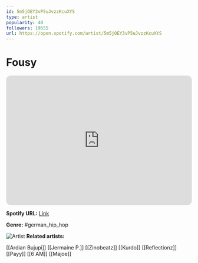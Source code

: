 ```yaml
---
id: 5m5jOEY3vP5uJvzzKcuXYS
type: artist
popularity: 40
followers: 19555
url: https://open.spotify.com/artist/5m5jOEY3vP5uJvzzKcuXYS
---
```

# Fousy

<iframe style="border-radius:12px" src="https://open.spotify.com/embed/artist/5m5jOEY3vP5uJvzzKcuXYS" width="100%" height="352" frameBorder="0" allowfullscreen="" allow="autoplay; clipboard-write; encrypted-media; fullscreen; picture-in-picture" loading="lazy"></iframe>

**Spotify URL:** [Link](https://open.spotify.com/artist/5m5jOEY3vP5uJvzzKcuXYS)

**Genre:**  #german_hip_hop

![Artist](https://i.scdn.co/image/ab6761610000e5ebf072f3dc2d80b005f8b85f6d)
**Related artists:**

[[Ardian Bujupi]]
[[Jermaine P.]]
[[Zinobeatz]]
[[Kurdo]]
[[Reflectionz]]
[[Payy]]
[[6 AM]]
[[Majoe]]

